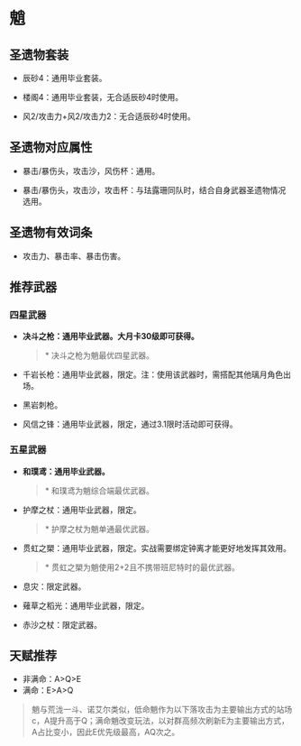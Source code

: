 # 魈

## 圣遗物套装  

- 辰砂4：通用毕业套装。  

- 楼阁4：通用毕业套装，无合适辰砂4时使用。  

- 风2/攻击力+风2/攻击力2：无合适辰砂4时使用。  

## 圣遗物对应属性  

- 暴击/暴伤头，攻击沙，风伤杯：通用。  

- 暴击/暴伤头，攻击沙，攻击杯：与珐露珊同队时，结合自身武器圣遗物情况选用。  

## 圣遗物有效词条  

- 攻击力、暴击率、暴击伤害。  

## 推荐武器  

### 四星武器  

- **决斗之枪：通用毕业武器。大月卡30级即可获得。**

  > \* 决斗之枪为魈最优四星武器。  

- 千岩长枪：通用毕业武器，限定。注：使用该武器时，需搭配其他璃月角色出场。  

- 黑岩刺枪。  

- 风信之锋：通用毕业武器，限定，通过3.1限时活动即可获得。  

### 五星武器  

- **和璞鸢：通用毕业武器。**

  > \* 和璞鸢为魈综合端最优武器。  

- 护摩之杖：通用毕业武器，限定。  

  > \* 护摩之杖为魈单通最优武器。  

- 贯虹之槊：通用毕业武器，限定。实战需要绑定钟离才能更好地发挥其效用。  

  > \* 贯虹之槊为魈使用2+2且不携带班尼特时的最优武器。  

- 息灾：限定武器。  

- 薙草之稻光：通用毕业武器，限定。  

- 赤沙之杖：限定武器。

## 天赋推荐  

- 非满命：A>Q>E  
- 满命：E>A>Q  

> 魈与荒泷一斗、诺艾尔类似，低命魈作为以下落攻击为主要输出方式的站场c，A提升高于Q；满命魈改变玩法，以对群高频次刷新E为主要输出方式，A占比变小，因此E优先级最高，AQ次之。  

